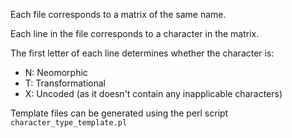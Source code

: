 Each file corresponds to a matrix of the same name.

Each line in the file corresponds to a character in the matrix.

The first letter of each line determines whether the character is:

- N: Neomorphic
- T: Transformational
- X: Uncoded (as it doesn't contain any inapplicable characters)

Template files can be generated using the perl script `character_type_template.pl`
